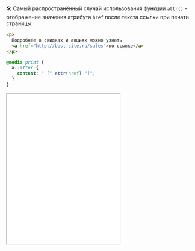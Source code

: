 🛠 Самый распространённый случай использования функции `attr()` - отображение значения атрибута `href` после текста ссылки при печати страницы.

```html
<p>
  Подробнее о скидках и акциях можно узнать
  <a href="http://best-site.ru/sales">по ссылке</a>
</p>
```

```css
@media print {
  a::after {
    content: " [" attr(href) "]";
  }
}
```

<iframe title="Ссылка, видная при печати" src="../demos/print-link/" height="400"></iframe>
